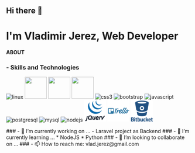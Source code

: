 ## Hi there 👋
 # I'm Vladimir Jerez, Web Developer
#### ABOUT 
   ### - Skills and Technologies
<p align="left">
    <img src="https://cdn.jsdelivr.net/gh/devicons/devicon/icons/linux/linux-original.svg" alt="linux" width="60" height="60"/> 
    <img src="https://cdn.jsdelivr.net/gh/devicons/devicon/icons/laravel/laravel-plain-wordmark.svg" width="60" height="60"/> 
    <img src="https://cdn.jsdelivr.net/gh/devicons/devicon/icons/php/php-original.svg" width="60" height="60"/> 
    <img src="https://cdn.jsdelivr.net/gh/devicons/devicon/icons/html5/html5-original.svg" width="60" height="60"/> 
    <img src="https://cdn.jsdelivr.net/gh/devicons/devicon/icons/css3/css3-original.svg" alt="css3" width="60" height="60"/> 
    <img src="https://devicons.github.io/devicon/devicon.git/icons/bootstrap/bootstrap-plain.svg" alt="bootstrap" width="60" height="60"/> 
    <img src="https://devicons.github.io/devicon/devicon.git/icons/javascript/javascript-original.svg" alt="javascript" width="60" height="60"/> 
 <!-- <img src="https://devicons.github.io/devicon/devicon.git/icons/react/react-original-wordmark.svg" alt="react" width="60" height="60"/>  -->
 <!-- <img src="https://devicons.github.io/devicon/devicon.git/icons/angularjs/angularjs-original.svg" alt="angularjs" width="60" height="60"/>  -->
 <!-- <img src="https://devicons.github.io/devicon/devicon.git/icons/docker/docker-original-wordmark.svg" alt="docker" width="60" height="60"/>  -->
 <!-- <img src="https://devicons.github.io/devicon/devicon.git/icons/mongodb/mongodb-original-wordmark.svg" alt="mongodb" width="60" height="60"/>  -->
 <img src="https://devicons.github.io/devicon/devicon.git/icons/postgresql/postgresql-original-wordmark.svg" alt="postgresql" width="60" height="60"/> 
 <img src="https://devicons.github.io/devicon/devicon.git/icons/mysql/mysql-original-wordmark.svg" alt="mysql" width="60" height="60"/> 
 <!-- <img src="https://devicons.github.io/devicon/devicon.git/icons/sass/sass-original.svg" alt="sass" width="60" height="60"/>  -->
 <img src="https://devicons.github.io/devicon/devicon.git/icons/nodejs/nodejs-original-wordmark.svg" alt="nodejs" width="60" height="60"/> 
 <img src="https://github.com/devicons/devicon/blob/master/icons/jquery/jquery-original-wordmark.svg" alt="jquery" width="60" height="60"/> 
 <!-- <img src="https://devicons.github.io/devicon/devicon.git/icons/express/express-original-wordmark.svg" alt="express" width="60" height="60"/> -->
 <img src="https://github.com/devicons/devicon/blob/master/icons/trello/trello-plain-wordmark.svg" alt="trello" width="60" height="60"/> 
 <img src="https://github.com/devicons/devicon/blob/master/icons/bitbucket/bitbucket-original-wordmark.svg" alt="bitbucket" width="60" height="60"/> 
</p>
### - 🔭 I’m currently working on ...
 - Laravel project as Backend
### - 🌱 I’m currently learning ...
   * NodeJS 
   * Python
### - 👯 I’m looking to collaborate on ...
<!-- ### - 🤔 I’m looking for help with ...
### - 💬 Ask me about ... -->
### - 📫 How to reach me: vlad.jerez@gmail.com
